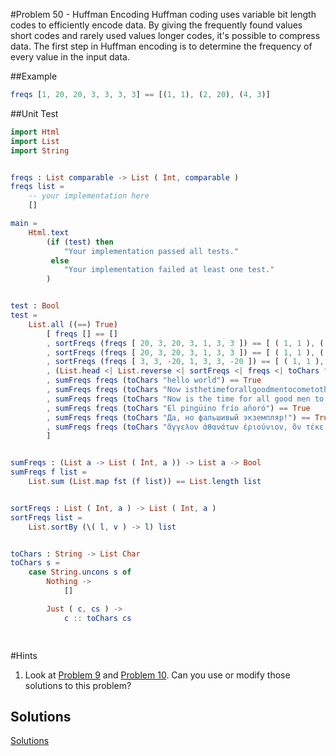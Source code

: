 #Problem 50 - Huffman Encoding 
Huffman coding uses variable bit length codes to efficiently encode data. By giving the frequently found values short codes and rarely used values longer codes, it's possible to compress data. The first step in Huffman encoding is to determine the frequency of every value in the input data. 

##Example
```elm 
freqs [1, 20, 20, 3, 3, 3, 3] == [(1, 1), (2, 20), (4, 3)]
```

##Unit Test
```elm
import Html
import List
import String


freqs : List comparable -> List ( Int, comparable )
freqs list =
    -- your implementation here
    []

main =
    Html.text
        (if (test) then
            "Your implementation passed all tests."
         else
            "Your implementation failed at least one test."
        )


test : Bool
test =
    List.all ((==) True)
        [ freqs [] == []
        , sortFreqs (freqs [ 20, 3, 20, 3, 1, 3, 3 ]) == [ ( 1, 1 ), ( 2, 20 ), ( 4, 3 ) ]
        , sortFreqs (freqs [ 20, 3, 20, 3, 1, 3, 3 ]) == [ ( 1, 1 ), ( 2, 20 ), ( 4, 3 ) ]
        , sortFreqs (freqs [ 3, 3, -20, 1, 3, 3, -20 ]) == [ ( 1, 1 ), ( 2, -20 ), ( 4, 3 ) ]
        , (List.head <| List.reverse <| sortFreqs <| freqs <| toChars "hello world") == Just ( 3, 'l' )
        , sumFreqs freqs (toChars "hello world") == True
        , sumFreqs freqs (toChars "Now isthetimeforallgoodmentocometothe...") == True
        , sumFreqs freqs (toChars "Now is the time for all good men to come to the...") == True
        , sumFreqs freqs (toChars "El pingüino frío añoró") == True
        , sumFreqs freqs (toChars "Да, но фальшивый экземпляр!") == True
        , sumFreqs freqs (toChars "ἄγγελον ἀθανάτων ἐριούνιον, ὃν τέκε Μαῖα") == True
        ]


sumFreqs : (List a -> List ( Int, a )) -> List a -> Bool
sumFreqs f list =
    List.sum (List.map fst (f list)) == List.length list


sortFreqs : List ( Int, a ) -> List ( Int, a )
sortFreqs list =
    List.sortBy (\( l, v ) -> l) list


toChars : String -> List Char
toChars s =
    case String.uncons s of
        Nothing ->
            []

        Just ( c, cs ) ->
            c :: toChars cs

            
```

#Hints
1. Look at [Problem 9](p/p09.md) and [Problem 10](p/p10.md). Can you use or modify those solutions to this problem?

## Solutions
[Solutions](../s/s49.md) 